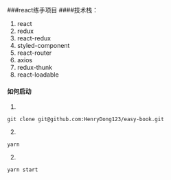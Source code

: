 ###react练手项目
####技术栈：
1. react 
2. redux
3. react-redux 
4. styled-component
5. react-router
6. axios
7. redux-thunk
8. react-loadable

#### 如何启动
1.
```
git clone git@github.com:HenryDong123/easy-book.git
```
2.
```
yarn
```

2.
```$xslt
yarn start
```
